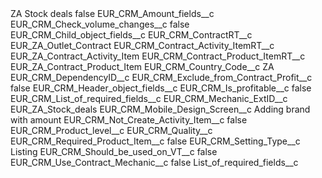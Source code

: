 <?xml version="1.0" encoding="UTF-8"?>
<CustomMetadata xmlns="http://soap.sforce.com/2006/04/metadata" xmlns:xsi="http://www.w3.org/2001/XMLSchema-instance" xmlns:xsd="http://www.w3.org/2001/XMLSchema">
    <label>ZA Stock deals</label>
    <protected>false</protected>
    <values>
        <field>EUR_CRM_Amount_fields__c</field>
        <value xsi:nil="true"/>
    </values>
    <values>
        <field>EUR_CRM_Check_volume_changes__c</field>
        <value xsi:type="xsd:boolean">false</value>
    </values>
    <values>
        <field>EUR_CRM_Child_object_fields__c</field>
        <value xsi:nil="true"/>
    </values>
    <values>
        <field>EUR_CRM_ContractRT__c</field>
        <value xsi:type="xsd:string">EUR_ZA_Outlet_Contract</value>
    </values>
    <values>
        <field>EUR_CRM_Contract_Activity_ItemRT__c</field>
        <value xsi:type="xsd:string">EUR_ZA_Contract_Activity_Item</value>
    </values>
    <values>
        <field>EUR_CRM_Contract_Product_ItemRT__c</field>
        <value xsi:type="xsd:string">EUR_ZA_Contract_Product_Item</value>
    </values>
    <values>
        <field>EUR_CRM_Country_Code__c</field>
        <value xsi:type="xsd:string">ZA</value>
    </values>
    <values>
        <field>EUR_CRM_DependencyID__c</field>
        <value xsi:nil="true"/>
    </values>
    <values>
        <field>EUR_CRM_Exclude_from_Contract_Profit__c</field>
        <value xsi:type="xsd:boolean">false</value>
    </values>
    <values>
        <field>EUR_CRM_Header_object_fields__c</field>
        <value xsi:nil="true"/>
    </values>
    <values>
        <field>EUR_CRM_Is_profitable__c</field>
        <value xsi:type="xsd:boolean">false</value>
    </values>
    <values>
        <field>EUR_CRM_List_of_required_fields__c</field>
        <value xsi:nil="true"/>
    </values>
    <values>
        <field>EUR_CRM_Mechanic_ExtID__c</field>
        <value xsi:type="xsd:string">EUR_ZA_Stock_deals</value>
    </values>
    <values>
        <field>EUR_CRM_Mobile_Design_Screen__c</field>
        <value xsi:type="xsd:string">Adding brand with amount</value>
    </values>
    <values>
        <field>EUR_CRM_Not_Create_Activity_Item__c</field>
        <value xsi:type="xsd:boolean">false</value>
    </values>
    <values>
        <field>EUR_CRM_Product_level__c</field>
        <value xsi:type="xsd:string">EUR_CRM_Quality__c</value>
    </values>
    <values>
        <field>EUR_CRM_Required_Product_Item__c</field>
        <value xsi:type="xsd:boolean">false</value>
    </values>
    <values>
        <field>EUR_CRM_Setting_Type__c</field>
        <value xsi:type="xsd:string">Listing</value>
    </values>
    <values>
        <field>EUR_CRM_Should_be_used_on_VT__c</field>
        <value xsi:type="xsd:boolean">false</value>
    </values>
    <values>
        <field>EUR_CRM_Use_Contract_Mechanic__c</field>
        <value xsi:type="xsd:boolean">false</value>
    </values>
    <values>
        <field>List_of_required_fields__c</field>
        <value xsi:nil="true"/>
    </values>
</CustomMetadata>
